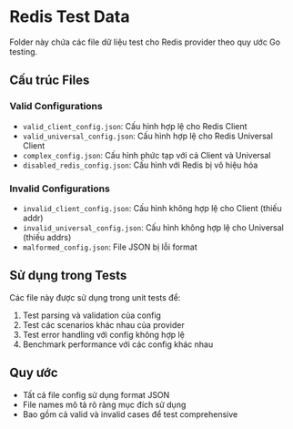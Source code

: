 # Redis Test Data

Folder này chứa các file dữ liệu test cho Redis provider theo quy ước Go testing.

## Cấu trúc Files

### Valid Configurations
- `valid_client_config.json`: Cấu hình hợp lệ cho Redis Client
- `valid_universal_config.json`: Cấu hình hợp lệ cho Redis Universal Client
- `complex_config.json`: Cấu hình phức tạp với cả Client và Universal
- `disabled_redis_config.json`: Cấu hình với Redis bị vô hiệu hóa

### Invalid Configurations
- `invalid_client_config.json`: Cấu hình không hợp lệ cho Client (thiếu addr)
- `invalid_universal_config.json`: Cấu hình không hợp lệ cho Universal (thiếu addrs)
- `malformed_config.json`: File JSON bị lỗi format

## Sử dụng trong Tests

Các file này được sử dụng trong unit tests để:
1. Test parsing và validation của config
2. Test các scenarios khác nhau của provider
3. Test error handling với config không hợp lệ
4. Benchmark performance với các config khác nhau

## Quy ước

- Tất cả file config sử dụng format JSON
- File names mô tả rõ ràng mục đích sử dụng
- Bao gồm cả valid và invalid cases để test comprehensive
